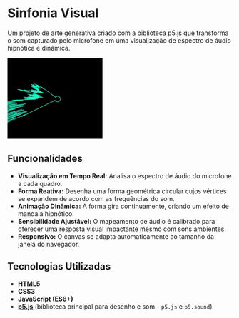 # Sinfonia Visual

Um projeto de arte generativa criado com a biblioteca p5.js que transforma o som capturado pelo microfone em uma visualização de espectro de áudio hipnótica e dinâmica.

![me](https://github.com/marlonigor/ps5.js-audio-reactive/blob/main/sinfoniavisualgif.gif)

## Funcionalidades

* **Visualização em Tempo Real:** Analisa o espectro de áudio do microfone a cada quadro.
* **Forma Reativa:** Desenha uma forma geométrica circular cujos vértices se expandem de acordo com as frequências do som.
* **Animação Dinâmica:** A forma gira continuamente, criando um efeito de mandala hipnótico.
* **Sensibilidade Ajustável:** O mapeamento de áudio é calibrado para oferecer uma resposta visual impactante mesmo com sons ambientes.
* **Responsivo:** O canvas se adapta automaticamente ao tamanho da janela do navegador.

## Tecnologias Utilizadas

* **HTML5**
* **CSS3**
* **JavaScript (ES6+)**
* **[p5.js](https://p5js.org/)** (biblioteca principal para desenho e som - `p5.js` e `p5.sound`)
